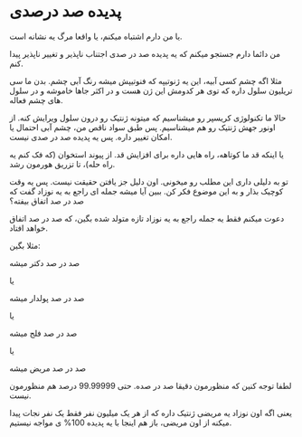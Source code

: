 ﻿<h1>پدیده صد درصدی</h1>

<p>یا من دارم اشتباه میکنم، یا واقعا مرگ یه نشانه است.</p>

<p>من دائما دارم جستجو میکنم که یه پدیده صد در صدی اجتناب ناپذیر و تغییر ناپذیر پیدا کنم.</p>

<p>مثلا اگه چشم کسی آبیه، این یه ژنوتیپه که فنوتیپش میشه رنگ آبی چشم. بدن ما سی تریلیون سلول داره که توی هر کدومش این ژن هست و در اکثر جاها خاموشه و در سلول های چشم فعاله.</p>

<p>حالا ما تکنولوژی کریسپر رو میشناسیم که میتونه ژنتیک رو درون سلول ویرایش کنه. از اونور جهش ژنتیک رو هم میشناسیم. پس طبق سواد ناقص من، چشم آبی احتمال یا امکان تغییر داره. پس یه پدیده صد در صدی نیست.</p>

<p>یا اینکه قد ما کوتاهه، راه هایی داره برای افزایش قد. از پیوند استخوان (که فک کنم یه راه حله)، تا تزریق هورمون رشد.</p>

<p>تو به دلیلی داری این مطلب رو میخونی. اون دلیل جز یافتن حقیقت نیست. پس یه وقت کوچیک بذار و به این موضوع فکر کن. ببین آیا میشه جمله ای راجع به یه نوزاد گفت که صد در صد اتفاق بیفته؟</p>

<p>دعوت میکنم فقط یه جمله راجع به یه نوزاد تازه متولد شده بگین، که صد در صد اتفاق خواهد افتاد.</p>

<p>مثلا بگین:</p>

<p>صد در صد دکتر میشه</p>

<p>یا</p>

<p>صد در صد پولدار میشه</p>

<p>یا</p>

<p>صد در صد فلج میشه</p>

<p>یا</p>

<p>صد در صد مریض میشه</p>

<p>لطفا توجه کنین که منظورمون دقیقا صد در صده. حتی 99.99999 درصد هم منظورمون نیست.</p>

<p>یعنی اگه اون نوزاد یه مریضی ژنتیک داره که از هر یک میلیون نفر فقط یک نفر نجات پیدا میکنه از اون مریضی، باز هم اینجا با یه پدیده 100% ی مواجه نیستیم.</p>